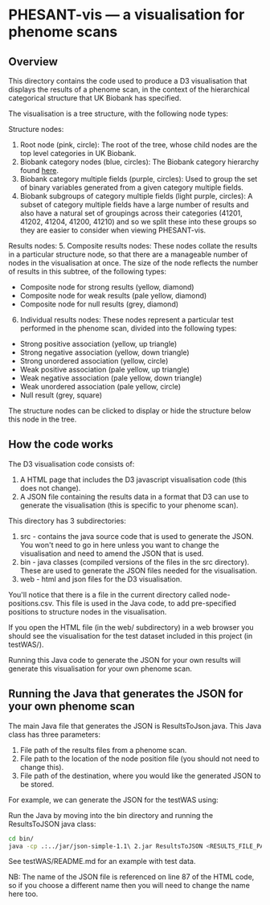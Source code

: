
# PHESANT-vis — a visualisation for phenome scans

## Overview

This directory contains the code used to produce a D3 visualisation that displays the results of a phenome scan, in the context of the hierarchical categorical structure that UK Biobank has specified.

The visualisation is a tree structure, with the following node types:

Structure nodes:
1. Root node (pink, circle): The root of the tree, whose child nodes are the top level categories in UK Biobank.
2. Biobank category nodes (blue, circles): The Biobank category hierarchy found [here](http://biobank.ctsu.ox.ac.uk/showcase/label.cgi).
3. Biobank category multiple fields (purple, circles): Used to group the set of binary variables generated from a given category multiple fields.
4. Biobank subgroups of category multiple fields (light purple, circles): A subset of category multiple fields have a large number of results and also have a natural set of 
groupings across their categories (41201, 41202, 41204, 41200, 41210) and so we split these into these groups so they are easier to consider when viewing PHESANT-vis.

Results nodes:
5. Composite results nodes: These nodes collate the results in a particular structure node, so that there are a manageable number of nodes in the visualisation at once. The size of the node reflects the number of results in this subtree, of the following types:
 - Composite node for strong results (yellow, diamond)
 - Composite node for weak results (pale yellow, diamond)
 - Composite node for null results (grey, diamond)
6. Individual results nodes: These nodes represent a particular test performed in the phenome scan, divided into the following types:
 - Strong positive association (yellow, up triangle)
 - Strong negative association (yellow, down triangle)
 - Strong unordered association (yellow, circle)
 - Weak positive association (pale yellow, up triangle)
 - Weak negative association (pale yellow, down triangle)
 - Weak unordered association (pale yellow, circle)
 - Null result (grey, square)

The structure nodes can be clicked to display or hide the structure below this node in the tree.

## How the code works

The D3 visualisation code consists of:

1. A HTML page that includes the D3 javascript visualisation code (this does not change).
2. A JSON file containing the results data in a format that D3 can use to generate the visualisation (this is specific to your phenome scan).

This directory has 3 subdirectories:

1. src - contains the java source code that is used to generate the JSON. You won't need to go in here unless you
want to change the visualisation and need to amend the JSON that is used.
2. bin - java classes (compiled versions of the files in the src directory). These are used to generate the JSON files needed
for the visualisation.
3. web - html and json files for the D3 visualisation.

You'll notice that there is a file in the current directory called node-positions.csv. This file is used in the Java code, to add pre-specified positions to structure nodes in the visualisation.

If you open the HTML file (in the web/ subdirectory) in a web browser you should see the visualisation for the test dataset included in this project (in testWAS/).

Running this Java code to generate the JSON for your own results will generate this visualisation for your own phenome scan.

## Running the Java that generates the JSON for your own phenome scan

The main Java file that generates the JSON is ResultsToJson.java. This Java class has three parameters:

1. File path of the results files from a phenome scan.
2. File path to the location of the node position file (you should not need to change this).
3. File path of the destination, where you would like the generated JSON to be stored. 

For example, we can generate the JSON for the testWAS using:

Run the Java by moving into the bin directory and running the ResultsToJSON java class:

```bash
cd bin/
java -cp .:../jar/json-simple-1.1\ 2.jar ResultsToJSON <RESULTS_FILE_PATH> "../node-positions.csv" "../web/java-json.json"
```

See testWAS/README.md for an example with test data.

NB: The name of the JSON file is referenced on line 87 of the HTML code, so if you choose a different name then you will need to change the name here too.







